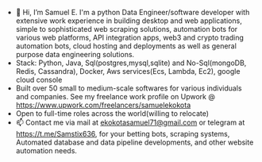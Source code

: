 - 👋 Hi, I’m Samuel E. I'm a python Data Engineer/software developer with extensive work experience in building desktop and web applications, simple to sophisticated web scraping solutions, automation bots for various web platforms, API integration apps, web3 and crypto trading automation bots, cloud hosting and deployments as well as general purpose data engineering solutions.
- Stack: Python, Java, Sql(postgres,mysql,sqlite) and No-Sql(mongoDB, Redis, Cassandra), Docker, Aws services(Ecs, Lambda, Ec2), google cloud console
- Built over 50 small to medium-scale softwares for various individuals and companies. See my freelance work profile on Upwork @ https://www.upwork.com/freelancers/samuelekokota
-  Open to full-time roles across the world(willing to relocate)
- 📫 Contact me via mail at ekokotasamuel71@gmail.com or telegram at https://t.me/Samstix636, for your betting bots, scraping systems, Automated database and data pipeline developments, and other website automation needs.

<!---
Samstix636/Samstix636 is a ✨ special ✨ repository because its `README.md` (this file) appears on your GitHub profile.
You can click the Preview link to take a look at your changes.
--->
